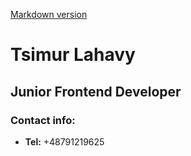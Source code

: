 [Markdown version](https://timurlagawy.github.io/rsschool-cv/cv)

# Tsimur Lahavy

## Junior Frontend Developer

### Contact info:

- **Tel:** +48791219625

